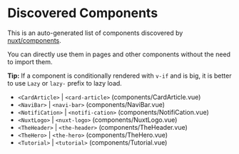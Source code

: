 # Discovered Components

This is an auto-generated list of components discovered by [nuxt/components](https://github.com/nuxt/components).

You can directly use them in pages and other components without the need to import them.

**Tip:** If a component is conditionally rendered with `v-if` and is big, it is better to use `Lazy` or `lazy-` prefix to lazy load.

- `<CardArticle>` | `<card-article>` (components/CardArticle.vue)
- `<NaviBar>` | `<navi-bar>` (components/NaviBar.vue)
- `<NotifiCation>` | `<notifi-cation>` (components/NotifiCation.vue)
- `<NuxtLogo>` | `<nuxt-logo>` (components/NuxtLogo.vue)
- `<TheHeader>` | `<the-header>` (components/TheHeader.vue)
- `<TheHero>` | `<the-hero>` (components/TheHero.vue)
- `<Tutorial>` | `<tutorial>` (components/Tutorial.vue)

